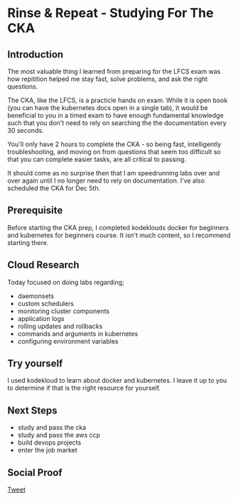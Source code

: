 
# Rinse & Repeat - Studying For The CKA

## Introduction

The most valuable thing I learned from preparing for the LFCS exam was how repitition helped me stay fast, solve problems, and ask the right questions.

The CKA, like the LFCS, is a practicle hands on exam. While it is open book (you can have the kubernetes docs open in a single tab), it would be beneficial to you in a timed exam to have enough fundamental knowledge such that you don't need to rely on searching the the documentation every 30 seconds. 

You'll only have 2 hours to complete the CKA - so being fast, intelligently troubleshooting, and moving on from questions that seem too difficult so that you can complete easier tasks, are all critical to passing. 

It should come as no surprise then that I am speedrunning labs over and over again until I no longer need to rely on documentation. I've also scheduled the CKA for Dec 5th.

## Prerequisite

Before starting the CKA prep, I completed kodeklouds docker for beginners and kubernetes for beginners course. It isn't much content, so I recommend starting there.

## Cloud Research

Today focused on doing labs regarding;
- daemonsets
- custom schedulers
- monitoring cluster components
- application logs
- rolling updates and rollbacks
- commands and arguments in kubernetes
- configuring environment variables

## Try yourself

I used kodekloud to learn about docker and kubernetes. I leave it up to you to determine if that is the right resource for yourself.

## Next Steps

- study and pass the cka
- study and pass the aws ccp
- build devops projects
- enter the job market

## Social Proof

[Tweet]()